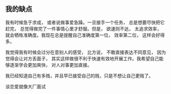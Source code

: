 ## 我的缺点

 我有时候急于求成， 或者说做事爱急躁。一旦接手一个任务， 总是想要尽快把它赶完， 总觉得做完了一件事情心里才舒服。但是， 欲速则不达， 太追求效率， 就会牺牲准确度。我现在总是提醒自己准确度第一位， 效率第二位， 这样会好得多。

我觉得我有时候会过分在意别人的感受， 比方说， 不敢直接表达不同意见， 因为觉得会让对方丢面子， 其实这样做很不利于快速有效地开展工作。我希望自己能够逐渐学会更加爽快， 对人对事更加直接。







我已经知道自己有多贱，并且早已接受自己的贱，只是不想让自己更贱了。





谈恋爱就像大厂面试